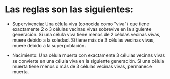 # Las reglas son las siguientes:

- Supervivencia: Una célula viva (conocida como "viva") que tiene exactamente 2 o 3 células vecinas vivas sobrevive en la siguiente generación. Si una célula viva tiene menos de 2 células vecinas vivas, muere debido a la soledad. Si tiene más de 3 células vecinas vivas, muere debido a la superpoblación.

- Nacimiento: Una célula muerta con exactamente 3 células vecinas vivas se convierte en una célula viva en la siguiente generación. Si una célula muerta tiene menos o más de 3 células vecinas vivas, permanece muerta.